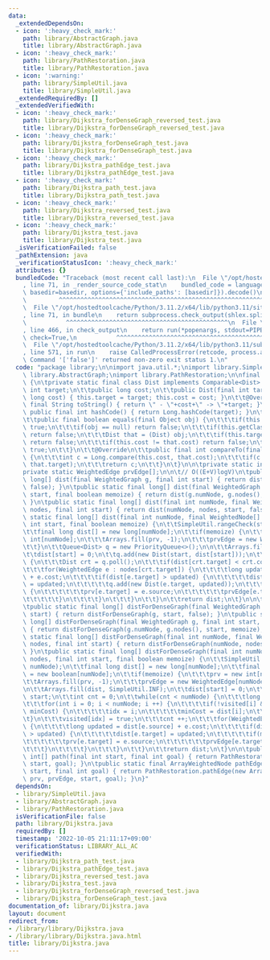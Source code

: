 ```yaml
---
data:
  _extendedDependsOn:
  - icon: ':heavy_check_mark:'
    path: library/AbstractGraph.java
    title: library/AbstractGraph.java
  - icon: ':heavy_check_mark:'
    path: library/PathRestoration.java
    title: library/PathRestoration.java
  - icon: ':warning:'
    path: library/SimpleUtil.java
    title: library/SimpleUtil.java
  _extendedRequiredBy: []
  _extendedVerifiedWith:
  - icon: ':heavy_check_mark:'
    path: library/Dijkstra_forDenseGraph_reversed_test.java
    title: library/Dijkstra_forDenseGraph_reversed_test.java
  - icon: ':heavy_check_mark:'
    path: library/Dijkstra_forDenseGraph_test.java
    title: library/Dijkstra_forDenseGraph_test.java
  - icon: ':heavy_check_mark:'
    path: library/Dijkstra_pathEdge_test.java
    title: library/Dijkstra_pathEdge_test.java
  - icon: ':heavy_check_mark:'
    path: library/Dijkstra_path_test.java
    title: library/Dijkstra_path_test.java
  - icon: ':heavy_check_mark:'
    path: library/Dijkstra_reversed_test.java
    title: library/Dijkstra_reversed_test.java
  - icon: ':heavy_check_mark:'
    path: library/Dijkstra_test.java
    title: library/Dijkstra_test.java
  _isVerificationFailed: false
  _pathExtension: java
  _verificationStatusIcon: ':heavy_check_mark:'
  attributes: {}
  bundledCode: "Traceback (most recent call last):\n  File \"/opt/hostedtoolcache/Python/3.11.2/x64/lib/python3.11/site-packages/onlinejudge_verify/documentation/build.py\"\
    , line 71, in _render_source_code_stat\n    bundled_code = language.bundle(stat.path,\
    \ basedir=basedir, options={'include_paths': [basedir]}).decode()\n          \
    \         ^^^^^^^^^^^^^^^^^^^^^^^^^^^^^^^^^^^^^^^^^^^^^^^^^^^^^^^^^^^^^^^^^^^^^^^^^^^^^^^^^\n\
    \  File \"/opt/hostedtoolcache/Python/3.11.2/x64/lib/python3.11/site-packages/onlinejudge_verify/languages/user_defined.py\"\
    , line 71, in bundle\n    return subprocess.check_output(shlex.split(command))\n\
    \           ^^^^^^^^^^^^^^^^^^^^^^^^^^^^^^^^^^^^^^^^^^^^^\n  File \"/opt/hostedtoolcache/Python/3.11.2/x64/lib/python3.11/subprocess.py\"\
    , line 466, in check_output\n    return run(*popenargs, stdout=PIPE, timeout=timeout,\
    \ check=True,\n           ^^^^^^^^^^^^^^^^^^^^^^^^^^^^^^^^^^^^^^^^^^^^^^^^^^^^^^^^^\n\
    \  File \"/opt/hostedtoolcache/Python/3.11.2/x64/lib/python3.11/subprocess.py\"\
    , line 571, in run\n    raise CalledProcessError(retcode, process.args,\nsubprocess.CalledProcessError:\
    \ Command '['false']' returned non-zero exit status 1.\n"
  code: "package library;\n\nimport java.util.*;\nimport library.SimpleUtil;\nimport\
    \ library.AbstractGraph;\nimport library.PathRestoration;\n\nfinal class Dijkstra\
    \ {\n\tprivate static final class Dist implements Comparable<Dist> {\n\t\tpublic\
    \ int target;\n\t\tpublic long cost;\n\t\tpublic Dist(final int target, final\
    \ long cost) { this.target = target; this.cost = cost; }\n\t\t@Override public\
    \ final String toString() { return \" - \"+cost+\" -> \"+target; }\n\t\t@Override\
    \ public final int hashCode() { return Long.hashCode(target); }\n\t\t@Override\n\
    \t\tpublic final boolean equals(final Object obj) {\n\t\t\tif(this == obj) return\
    \ true;\n\t\t\tif(obj == null) return false;\n\t\t\tif(this.getClass() != obj.getClass())\
    \ return false;\n\t\t\tDist that = (Dist) obj;\n\t\t\tif(this.target != that.target)\
    \ return false;\n\t\t\tif(this.cost != that.cost) return false;\n\t\t\treturn\
    \ true;\n\t\t}\n\t\t@Override\n\t\tpublic final int compareTo(final Dist that)\
    \ {\n\t\t\tint c = Long.compare(this.cost, that.cost);\n\t\t\tif(c == 0) c = Integer.compare(this.target,\
    \ that.target);\n\t\t\treturn c;\n\t\t}\n\t}\n\n\tprivate static int prv[];\n\t\
    private static WeightedEdge prvEdge[];\n\n\t// O((E+V)logV)\n\tpublic static final\
    \ long[] dist(final WeightedGraph g, final int start) { return dist(g, start,\
    \ false); }\n\tpublic static final long[] dist(final WeightedGraph g, final int\
    \ start, final boolean memoize) { return dist(g.numNode, g.nodes(), start, memoize);\
    \ }\n\tpublic static final long[] dist(final int numNode, final WeightedNode[]\
    \ nodes, final int start) { return dist(numNode, nodes, start, false); }\n\tpublic\
    \ static final long[] dist(final int numNode, final WeightedNode[] nodes, final\
    \ int start, final boolean memoize) {\n\t\tSimpleUtil.rangeCheck(start, numNode);\n\
    \t\tfinal long dist[] = new long[numNode];\n\t\tif(memoize) {\n\t\t\tprv = new\
    \ int[numNode];\n\t\t\tArrays.fill(prv, -1);\n\t\t\tprvEdge = new WeightedEdge[numNode];\n\
    \t\t}\n\t\tQueue<Dist> q = new PriorityQueue<>();\n\n\t\tArrays.fill(dist, SimpleUtil.INF);\n\
    \t\tdist[start] = 0;\n\t\tq.add(new Dist(start, dist[start]));\n\t\twhile(!q.isEmpty())\
    \ {\n\t\t\tDist crt = q.poll();\n\t\t\tif(dist[crt.target] < crt.cost) continue;\n\
    \t\t\tfor(WeightedEdge e : nodes[crt.target]) {\n\t\t\t\tlong updated = dist[e.source]\
    \ + e.cost;\n\t\t\t\tif(dist[e.target] > updated) {\n\t\t\t\t\tdist[e.target]\
    \ = updated;\n\t\t\t\t\tq.add(new Dist(e.target, updated));\n\t\t\t\t\tif(memoize)\
    \ {\n\t\t\t\t\t\tprv[e.target] = e.source;\n\t\t\t\t\t\tprvEdge[e.target] = e;\n\
    \t\t\t\t\t}\n\t\t\t\t}\n\t\t\t}\n\t\t}\n\t\treturn dist;\n\t}\n\n\t// O(V^2)\n\
    \tpublic static final long[] distForDenseGraph(final WeightedGraph g, final int\
    \ start) { return distForDenseGraph(g, start, false); }\n\tpublic static final\
    \ long[] distForDenseGraph(final WeightedGraph g, final int start, boolean memoize)\
    \ { return distForDenseGraph(g.numNode, g.nodes(), start, memoize); }\n\tpublic\
    \ static final long[] distForDenseGraph(final int numNode, final WeightedNode[]\
    \ nodes, final int start) { return distForDenseGraph(numNode, nodes, start, false);\
    \ }\n\tpublic static final long[] distForDenseGraph(final int numNode, final WeightedNode[]\
    \ nodes, final int start, final boolean memoize) {\n\t\tSimpleUtil.rangeCheck(start,\
    \ numNode);\n\t\tfinal long dist[] = new long[numNode];\n\t\tfinal boolean visited[]\
    \ = new boolean[numNode];\n\t\tif(memoize) {\n\t\t\tprv = new int[numNode];\n\t\
    \t\tArrays.fill(prv, -1);\n\t\t\tprvEdge = new WeightedEdge[numNode];\n\t\t}\n\
    \n\t\tArrays.fill(dist, SimpleUtil.INF);\n\t\tdist[start] = 0;\n\t\tint idx =\
    \ start;\n\t\tint cnt = 0;\n\t\twhile(cnt < numNode) {\n\t\t\tlong minCost = SimpleUtil.INF;\n\
    \t\t\tfor(int i = 0; i < numNode; i ++) {\n\t\t\t\tif(!visited[i] && dist[i] <\
    \ minCost) {\n\t\t\t\t\tidx = i;\n\t\t\t\t\tminCost = dist[i];\n\t\t\t\t}\n\t\t\
    \t}\n\t\t\tvisited[idx] = true;\n\t\t\tcnt ++;\n\t\t\tfor(WeightedEdge e : nodes[idx])\
    \ {\n\t\t\t\tlong updated = dist[e.source] + e.cost;\n\t\t\t\tif(dist[e.target]\
    \ > updated) {\n\t\t\t\t\tdist[e.target] = updated;\n\t\t\t\t\tif(memoize) {\n\
    \t\t\t\t\t\tprv[e.target] = e.source;\n\t\t\t\t\t\tprvEdge[e.target] = e;\n\t\t\
    \t\t\t}\n\t\t\t\t}\n\t\t\t}\n\t\t}\n\t\treturn dist;\n\t}\n\n\tpublic static final\
    \ int[] path(final int start, final int goal) { return PathRestoration.path(prv,\
    \ start, goal); }\n\tpublic static final ArrayWeightedNode pathEdge(final int\
    \ start, final int goal) { return PathRestoration.pathEdge(new ArrayWeightedNode(-1),\
    \ prv, prvEdge, start, goal); }\n}"
  dependsOn:
  - library/SimpleUtil.java
  - library/AbstractGraph.java
  - library/PathRestoration.java
  isVerificationFile: false
  path: library/Dijkstra.java
  requiredBy: []
  timestamp: '2022-10-05 21:11:17+09:00'
  verificationStatus: LIBRARY_ALL_AC
  verifiedWith:
  - library/Dijkstra_path_test.java
  - library/Dijkstra_pathEdge_test.java
  - library/Dijkstra_reversed_test.java
  - library/Dijkstra_test.java
  - library/Dijkstra_forDenseGraph_reversed_test.java
  - library/Dijkstra_forDenseGraph_test.java
documentation_of: library/Dijkstra.java
layout: document
redirect_from:
- /library/library/Dijkstra.java
- /library/library/Dijkstra.java.html
title: library/Dijkstra.java
---
```

